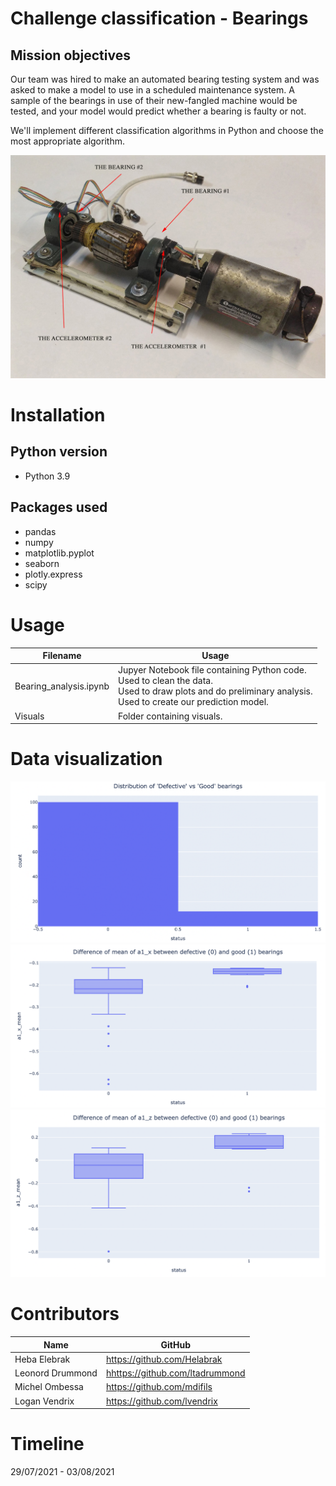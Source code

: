 # Challenge classification - Bearings

## Mission objectives

Our team was hired to make an automated bearing testing system and was asked to make a model to use in a scheduled maintenance system. A sample of the bearings in use of their new-fangled machine would be tested, and your model would predict whether a bearing is faulty or not.

We'll implement different classification algorithms in Python and choose the most appropriate algorithm.

![](/Visuals/bearing_explanation.jpeg)

# Installation

## Python version
* Python 3.9

## Packages used

* pandas
* numpy
* matplotlib.pyplot
* seaborn
* plotly.express
* scipy

# Usage
| Filename                             | Usage                                                     |
|--------------------------------------|-----------------------------------------------------------|
| Bearing_analysis.ipynb | Jupyer Notebook file containing Python code.<br>Used to clean the data.<br>Used to draw plots and do preliminary analysis. <br>Used to create our prediction model.|
| Visuals | Folder containing visuals.|

# Data visualization
![](/Visuals/visual_mean_status_distribution.png)<br>
![](/Visuals/visual_mean_a1_x.png)<br>
![](/Visuals/visual_mean_a1_z.png)

# Contributors
| Name           | GitHub                                                                              |
|----------------|-------------------------------------------------------------------------------------|
| Heba Elebrak | <a href="https://github.com/Helabrak">https://github.com/Helabrak               |
| Leonord Drummond  | <a href="https://github.com/ltadrummond">hhttps://github.com/ltadrummond
| Michel Ombessa  | <a href="https://github.com/mdifils">https://github.com/mdifils    |
| Logan Vendrix  | <a href="https://github.com/lvendrix">https://github.com/lvendrix    |


# Timeline
29/07/2021 - 03/08/2021

